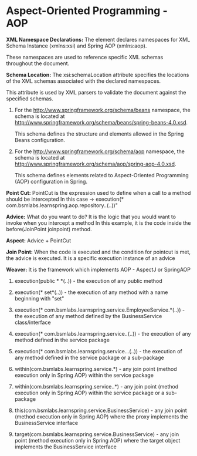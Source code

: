 # Aspect-Oriented Programming - AOP

**XML Namespace Declarations:** The <beans> element declares namespaces for XML Schema Instance (xmlns:xsi) and Spring AOP (xmlns:aop).

These namespaces are used to reference specific XML schemas throughout the document.

**Schema Location:** The xsi:schemaLocation attribute specifies the locations of the XML schemas associated with the declared namespaces.

This attribute is used by XML parsers to validate the document against the specified schemas.

1. For the http://www.springframework.org/schema/beans namespace, the schema is located at http://www.springframework.org/schema/beans/spring-beans-4.0.xsd.

   This schema defines the structure and elements allowed in the Spring Beans configuration.

2. For the http://www.springframework.org/schema/aop namespace, the schema is located at http://www.springframework.org/schema/aop/spring-aop-4.0.xsd.

    This schema defines elements related to Aspect-Oriented Programming (AOP) configuration in Spring.

**Point Cut:** PointCut is the expression used to define when a call to a method should be intercepted
In this case -> execution(* com.bsmlabs.learnspring.aop.repository.*.*(..))"

**Advice:** What do you want to do?
It is the logic that you would want to invoke when you intercept a method
In this example, it is the code inside the before(JoinPoint joinpoint) method.

**Aspect:** Advice + PointCut

**Join Point:** When the code is executed and the condition for pointcut is met, the advice is executed.
It is a specific execution instance of an advice

**Weaver:** It is the framework which implements AOP - AspectJ or SpringAOP

1. execution(public * *(..)) - the execution of any public method

2. execution(* set*(..)) - the execution of any method with a name beginning with "set"

3. execution(* com.bsmlabs.learnspring.service.EmployeeService.*(..)) - the execution of any method defined by the BusinessService class/interface

4. execution(* com.bsmlabs.learnspring.service.*.*(..)) - the execution of any method defined in the service package

5. execution(* com.bsmlabs.learnspring.service..*.*(..)) - the execution of any method defined in the service package or a sub-package

6. within(com.bsmlabs.learnspring.service.*) - any join point (method execution only in Spring AOP) within the service package

7. within(com.bsmlabs.learnspring.service..*) - any join point (method execution only in Spring AOP) within the service package or a sub-package

8. this(com.bsmlabs.learnspring.service.BusinessService) - any join point (method execution only in Spring AOP) where the proxy implements the BusinessService interface

9. target(com.bsmlabs.learnspring.service.BusinessService) - any join point (method execution only in Spring AOP) where the target object implements the BusinessService interface

